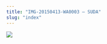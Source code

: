 ```yaml
---
title: "IMG-20150413-WA0003 – SUDA"
slug: "index"
---
```


[![](/wp-content/2015/05/IMG-20150413-WA0003-225x300.jpg)](/wp-content/2015/05/IMG-20150413-WA0003.jpg)